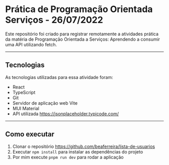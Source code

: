 # Prática de Programação Orientada Serviços - 26/07/2022

Este repositório foi criado para registrar remotamente a atividades prática da matéria de Programação Orientada a 
Serviços: Aprendendo a consumir uma API utilizando fetch.

------------------------------------------------------------------------------------------------------------------

## Tecnologias

As tecnologias utilizadas para essa atividade foram:

* React
* TypeScript
* Git
* Servidor de aplicação web Vite
* MUI Material
* API utilizada https://jsonplaceholder.typicode.com/

--------------------------------------------------------------------------------------------------------------------

## Como executar

1. Clonar o repositório https://github.com/beaferreira/lista-de-usuarios
2. Executar `npm install` para instalar as dependências do projeto
3. Por mim execute `pnpm run dev` para rodar a aplicação





